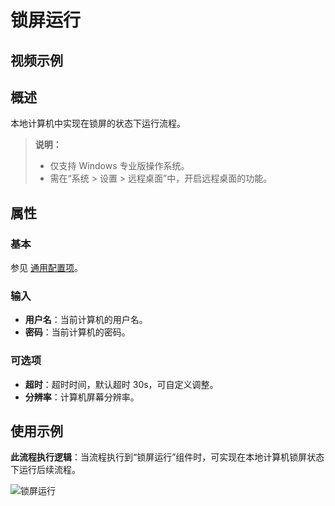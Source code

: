 # 锁屏运行

## 视频示例

## 概述

本地计算机中实现在锁屏的状态下运行流程。

> **说明：**
>
> - 仅支持 Windows 专业版操作系统。
> - 需在“系统 > 设置 > 远程桌面”中，开启远程桌面的功能。

## 属性

### 基本

参见 [通用配置项](../../Appendix/CommonConfigurationItems.md)。

### 输入

- **用户名**：当前计算机的用户名。
- **密码**：当前计算机的密码。

### 可选项

- **超时**：超时时间，默认超时 30s，可自定义调整。
- **分辨率**：计算机屏幕分辨率。

## 使用示例

**此流程执行逻辑**：当流程执行到“锁屏运行”组件时，可实现在本地计算机锁屏状态下运行后续流程。

![锁屏运行](https://docimages.blob.core.chinacloudapi.cn/images/Activities/lockrunning20211230.png)
